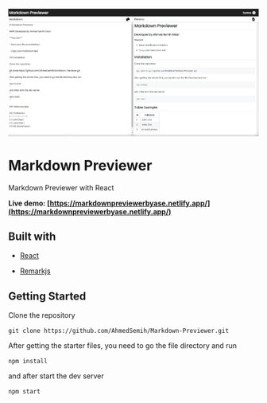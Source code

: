 ![MarkdownPreviewer](./MarkdownPreviewer.JPG)

# Markdown Previewer

Markdown Previewer with React

**Live demo: [https://markdownpreviewerbyase.netlify.app/](https://markdownpreviewerbyase.netlify.app/)**

## Built with

- [React](https://reactjs.org/)

- [Remarkjs](https://github.com/remarkjs/react-markdown)

## Getting Started

Clone the repository

```
git clone https://github.com/AhmedSemih/Markdown-Previewer.git
```

After getting the starter files, you need to go the file directory and run

```
npm install
```

and after start the dev server

```
npm start
```
